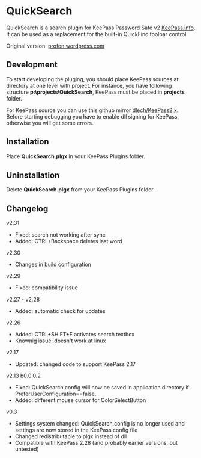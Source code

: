 # QuickSearch

QuickSearch is a search plugin for KeePass Password Safe v2 [KeePass.info](http://www.KeePass.info). It can be used as a replacement for the built-in QuickFind toolbar control.

Original version: [profon.wordpress.com](http://profon.wordpress.com/quicksearch/)

## Development

To start developing the pluging, you should place KeePass sources at directory at one level with project. For instance, you have following structure __p:\projects\QuickSearch__, KeePass must be placed in __projects__ folder.

For KeePass source you can use this github mirror [dlech/KeePass2.x](https://github.com/dlech/KeePass2.x).
Before starting debugging you have to enable dll signing for KeePass, otherwise you will get some errors.

## Installation

Place __QuickSearch.plgx__ in your KeePass Plugins folder.

## Uninstallation

Delete __QuickSearch.plgx__ from your KeePass Plugins folder.

## Changelog
v2.31
* Fixed: search not working after sync
* Added: CTRL+Backspace deletes last word

v2.30
* Changes in build configuration

v2.29
* Fixed: compatibility issue

v2.27 - v2.28
* Added: automatic check for updates

v2.26
* Added: CTRL+SHIFT+F activates search textbox
* Knownig issue: doesn't work at linux

v2.17
* Updated: changed code to support KeePass 2.17

v2.13 b0.0.0.2
* Fixed: QuickSearch.config will now be saved in application directory if PreferUserConfiguration==false.
* Added: different mouse cursor for ColorSelectButton

v0.3
* Settings system changed: QuickSearch.config is no longer used and settings are now stored in the KeePass config file
* Changed redistributable to plgx instead of dll
* Compatible with KeePass 2.28 (and probably earlier versions, but untested)
